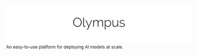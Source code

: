 ![Alt Olympyus](olympus_logo.png "Olympus")
<small align='center'>An easy-to-use platform for deploying AI models at scale.</small>
